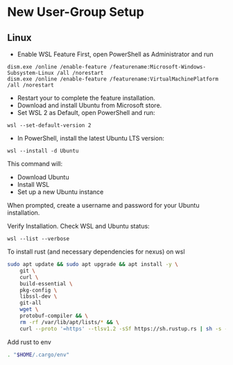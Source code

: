 # New User-Group Setup

## Linux
- Enable WSL Feature
First, open PowerShell as Administrator and run
```shell
dism.exe /online /enable-feature /featurename:Microsoft-Windows-Subsystem-Linux /all /norestart
dism.exe /online /enable-feature /featurename:VirtualMachinePlatform /all /norestart
```
- Restart your to complete the feature installation.
- Download and install Ubuntu from Microsoft store.
- Set WSL 2 as Default, open PowerShell and run:
```shell
wsl --set-default-version 2
```
- In PowerShell, install the latest Ubuntu LTS version:
```shell
wsl --install -d Ubuntu
```

This command will:

- Download Ubuntu
- Install WSL
- Set up a new Ubuntu instance

When prompted, create a username and password for your Ubuntu installation.

Verify Installation. Check WSL and Ubuntu status:
```shell
wsl --list --verbose
```

To install rust (and necessary dependencies for nexus) on wsl
```bash
sudo apt update && sudo apt upgrade && apt install -y \
    git \
    curl \
    build-essential \
    pkg-config \
    libssl-dev \
    git-all
    wget \
    protobuf-compiler && \
    rm -rf /var/lib/apt/lists/* && \
    curl --proto '=https' --tlsv1.2 -sSf https://sh.rustup.rs | sh -s -- -y
```
Add rust to env
```bash
. "$HOME/.cargo/env"
```
